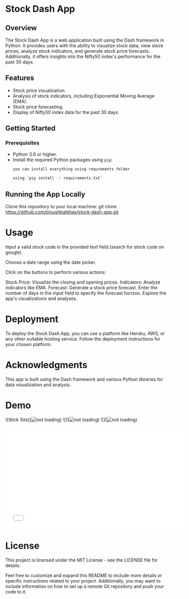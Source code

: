 # Stock Dash App

## Overview

The Stock Dash App is a web application built using the Dash framework in Python. It provides users with the ability to visualize stock data, view stock prices, analyze stock indicators, and generate stock price forecasts. Additionally, it offers insights into the Nifty50 index's performance for the past 30 days.

## Features

- Stock price visualization.
- Analysis of stock indicators, including Exponential Moving Average (EMA).
- Stock price forecasting.
- Display of Nifty50 index data for the past 30 days.

## Getting Started

### Prerequisites

- Python 3.6 or higher.
- Install the required Python packages using `pip`:
  ```bash
  you can install everything using requrements folder

  using `pip install -r requirements.txt`

## Running the App Locally

 Clone this repository to your local machine:
 git clone https://github.com/piyushbaibhav/stock-dash-app.git


# Usage
 Input a valid stock code in the provided text field.(search for stock code on google)

Choose a date range using the date picker.

Click on the buttons to perform various actions:

Stock Price: Visualize the closing and opening prices.
Indicators: Analyze indicators like EMA.
Forecast: Generate a stock price forecast.
Enter the number of days in the input field to specify the forecast horizon.
Explore the app's visualizations and analyses.

# Deployment
 
 To deploy the Stock Dash App, you can use a platform like Heroku, AWS, or any other suitable hosting service. Follow the deployment instructions for your chosen platform.

# Acknowledgments

 This app is built using the Dash framework and various Python libraries for data visualization and analysis.

# Demo

 ![Stick Site](![not loading](<demo/1st.png>))
 ![](![not loading](<demo/2nd.png>))
 ![](![not loading](<demo/3rd.png>))

 <iframe width="560" height="315" src="demo/Screen Recording - Nov 4, 2023.mp4" frameborder="0" allowfullscreen></iframe>


# License

 This project is licensed under the MIT License - see the LICENSE file for details.

Feel free to customize and expand this README to include more details or specific instructions related to your project. Additionally, you may want to include information on how to set up a remote Git repository and push your code to it.

